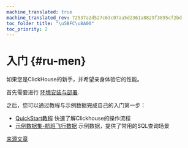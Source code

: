 ```yaml
---
machine_translated: true
machine_translated_rev: 72537a2d527c63c07aa5d2361a8829f3895cf2bd
toc_folder_title: "\u5BFC\u8A00"
toc_priority: 2
---
```


# 入门 {#ru-men}

如果您是ClickHouse的新手，并希望亲身体验它的性能。

首先需要进行 [环境安装与部署](install.md).

之后，您可以通过教程与示例数据完成自己的入门第一步：

-   [QuickStart教程](tutorial.md)  快速了解Clickhouse的操作流程
-   [示例数据集-航班飞行数据](example-datasets/ontime.md) 示例数据，提供了常用的SQL查询场景


[来源文章](https://clickhouse.tech/docs/zh/getting_started/) <!--hide-->

